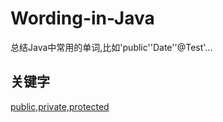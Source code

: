 # Wording-in-Java
总结Java中常用的单词,比如'public''Date''@Test'...



## 关键字

[public,private,protected](sources/访问控制.md) 